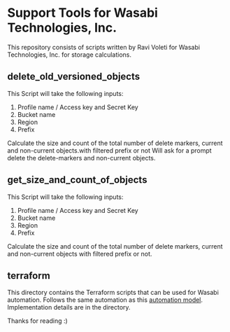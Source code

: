 # Support Tools  for Wasabi Technologies, Inc.

This repository consists of scripts written by Ravi Voleti for Wasabi Technologies, Inc. for storage calculations.

delete_old_versioned_objects
--
This Script will take the following inputs:
 1. Profile name / Access key and Secret Key
 2. Bucket name
 3. Region
 4. Prefix

 Calculate the size and count of the total number of delete markers, current and non-current objects.with filtered 
 prefix or not Will ask for a prompt delete the delete-markers and non-current objects.

get_size_and_count_of_objects
--
This Script will take the following inputs:
 1. Profile name / Access key and Secret Key
 2. Bucket name
 3. Region
 4. Prefix

 Calculate the size and count of the total number of delete markers, current and non-current objects with filtered 
 prefix or not.

terraform
--
This directory contains the Terraform scripts that can be used for Wasabi automation. Follows the same automation as
this [automation model](https://github.com/xelese/Wasabi-Automation). Implementation details are in the directory.

Thanks for reading :)